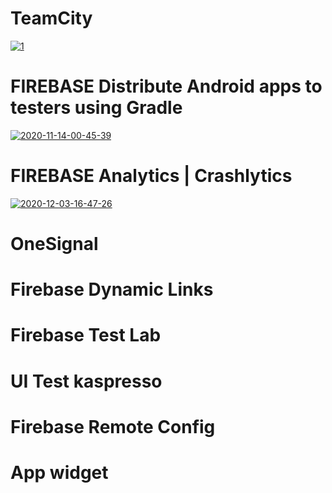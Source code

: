 # TeamCity

<a href="https://ibb.co/s2rSjR3"><img src="https://i.ibb.co/QfGB9Qm/1.png" alt="1" border="0" /></a>

# FIREBASE Distribute Android apps to testers using Gradle

<a href="https://ibb.co/pQtQWMD"><img src="https://i.ibb.co/HCWCNbv/2020-11-14-00-45-39.png" alt="2020-11-14-00-45-39" border="0"></a>

# FIREBASE Analytics |  Crashlytics

<a href="https://ibb.co/QXGP90N"><img src="https://i.ibb.co/3kHp1KN/2020-12-03-16-47-26.png" alt="2020-12-03-16-47-26" border="0"></a>

# OneSignal

# Firebase Dynamic Links

# Firebase Test Lab 

# UI Test kaspresso

# Firebase Remote Config

# App widget

